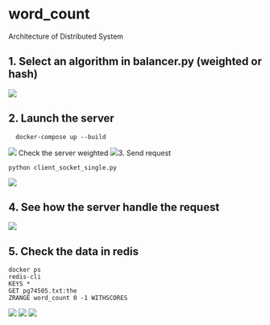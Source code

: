 # word_count
  Architecture of Distributed System

## 1. Select an algorithm in balancer.py (weighted or hash)
<image src = "./images/select.png">
  
## 2. Launch the server
```
  docker-compose up --build
```
<image src = "./images/create.png">
  Check the server weighted
  <image src = "./images/weighted.png"

## 3. Send request
```
python client_socket_single.py
```
<image src = "./images/client.png">

## 4. See how the server handle the request
<image src = "./images/server.png">

## 5. Check the data in redis
```
docker ps
redis-cli
KEYS *
GET pg74505.txt:the
ZRANGE word_count 0 -1 WITHSCORES
```
<image src = "./images/redis.png">
<image src = "./images/key.png">
<image src = "./images/word_count.png">

